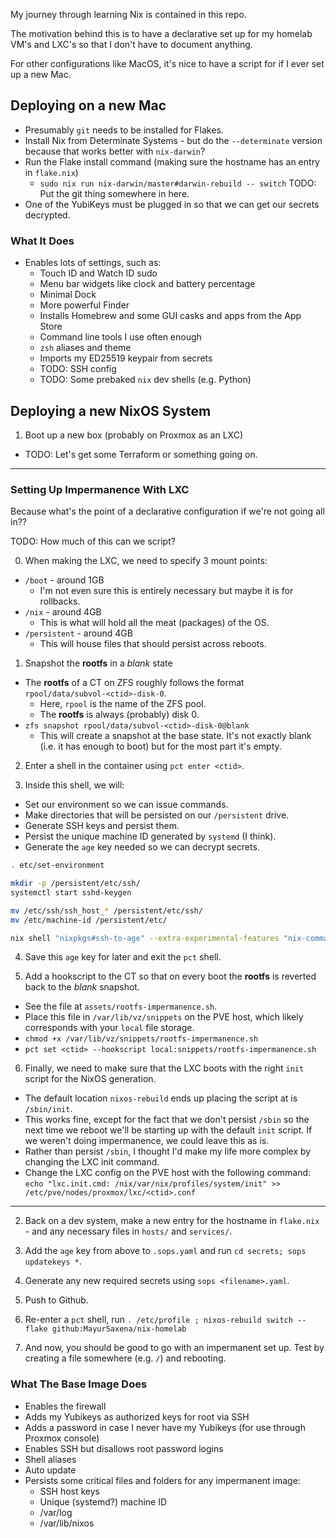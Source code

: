 My journey through learning Nix is contained in this repo.

The motivation behind this is to have a declarative set up for my homelab VM's and LXC's so that I don't have to document anything.

For other configurations like MacOS, it's nice to have a script for if I ever set up a new Mac.

## Deploying on a new Mac

- Presumably `git` needs to be installed for Flakes.
- Install Nix from Determinate Systems - but do the `--determinate` version because that works better with `nix-darwin`?
- Run the Flake install command (making sure the hostname has an entry in `flake.nix`)
  - `sudo nix run nix-darwin/master#darwin-rebuild -- switch` TODO: Put the git thing somewhere in here.
- One of the YubiKeys must be plugged in so that we can get our secrets decrypted.

### What It Does
 - Enables lots of settings, such as:
   - Touch ID and Watch ID sudo
   - Menu bar widgets like clock and battery percentage
   - Minimal Dock
   - More powerful Finder
   - Installs Homebrew and some GUI casks and apps from the App Store
   - Command line tools I use often enough
   - `zsh` aliases and theme
   - Imports my ED25519 keypair from secrets
   - TODO: SSH config
   - TODO: Some prebaked `nix` dev shells (e.g. Python)
  

## Deploying a new NixOS System

1.  Boot up a new box (probably on Proxmox as an LXC)
  - TODO: Let's get some Terraform or something going on.

-----

### Setting Up Impermanence With LXC
Because what's the point of a declarative configuration if we're not going all in??

TODO: How much of this can we script?

0. When making the LXC, we need to specify 3 mount points:
  - `/boot` - around 1GB
    - I'm not even sure this is entirely necessary but maybe it is for rollbacks.
  - `/nix` - around 4GB
    - This is what will hold all the meat (packages) of the OS.
  - `/persistent` - around 4GB
    - This will house files that should persist across reboots.

1. Snapshot the **rootfs** in a *blank* state
  - The **rootfs** of a CT on ZFS roughly follows the format `rpool/data/subvol-<ctid>-disk-0`.
    - Here, `rpool` is the name of the ZFS pool.
    - The **rootfs** is always (probably) disk 0.
  - `zfs snapshot rpool/data/subvol-<ctid>-disk-0@blank`
    - This will create a snapshot at the base state. It's not exactly blank (i.e. it has enough to boot) but for the most part it's empty.

2. Enter a shell in the container using `pct enter <ctid>`.

3. Inside this shell, we will:
  - Set our environment so we can issue commands.
  - Make directories that will be persisted on our `/persistent` drive.
  - Generate SSH keys and persist them.
  - Persist the unique machine ID generated by `systemd` (I think).
  - Generate the `age` key needed so we can decrypt secrets.

  ```sh
  . etc/set-environment

  mkdir -p /persistent/etc/ssh/
  systemctl start sshd-keygen

  mv /etc/ssh/ssh_host_* /persistent/etc/ssh/
  mv /etc/machine-id /persistent/etc/

  nix shell "nixpkgs#ssh-to-age" --extra-experimental-features "nix-command flakes" --command ssh-to-age -i /persistent/etc/ssh/ssh_host_ed25519_key.pub
  ```

4. Save this `age` key for later and exit the `pct` shell.

5. Add a hookscript to the CT so that on every boot the **rootfs** is reverted back to the *blank* snapshot.
  - See the file at `assets/rootfs-impermanence.sh`.
  - Place this file in `/var/lib/vz/snippets` on the PVE host, which likely corresponds with your `local` file storage.
  - `chmod +x /var/lib/vz/snippets/rootfs-impermanence.sh`
  - `pct set <ctid> --hookscript local:snippets/rootfs-impermanence.sh`

6. Finally, we need to make sure that the LXC boots with the right `init` script for the NixOS generation.
  - The default location `nixos-rebuild` ends up placing the script at is `/sbin/init`.
  - This works fine, except for the fact that we don't persist `/sbin` so the next time we reboot we'll be starting up with the default `init` script. If we weren't doing impermanence, we could leave this as is.
  - Rather than persist `/sbin`, I thought I'd make my life more complex by changing the LXC init command.
  - Change the LXC config on the PVE host with the following command: `echo "lxc.init.cmd: /nix/var/nix/profiles/system/init" >> /etc/pve/nodes/proxmox/lxc/<ctid>.conf`

-----

2. Back on a dev system, make a new entry for the hostname in `flake.nix` - and any necessary files in `hosts/` and `services/`.

3. Add the `age` key from above to `.sops.yaml` and run `cd secrets; sops updatekeys *`.

4. Generate any new required secrets using `sops <filename>.yaml`.

5. Push to Github.

6. Re-enter a `pct` shell, run `. /etc/profile ; nixos-rebuild switch --flake github:MayurSaxena/nix-homelab`

7. And now, you should be good to go with an impermanent set up. Test by creating a file somewhere (e.g. `/`) and rebooting.

### What The Base Image Does
 - Enables the firewall
 - Adds my Yubikeys as authorized keys for root via SSH
 - Adds a password in case I never have my Yubikeys (for use through Proxmox console)
 - Enables SSH but disallows root password logins
 - Shell aliases
 - Auto update
 - Persists some critical files and folders for any impermanent image:
    - SSH host keys
    - Unique (systemd?) machine ID
    - /var/log
    - /var/lib/nixos
